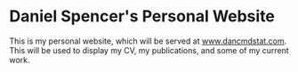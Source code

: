 # Daniel Spencer's Personal Website

This is my personal website, which will be served at www.dancmdstat.com. This will be used to display my CV, my publications, and some of my current work.

